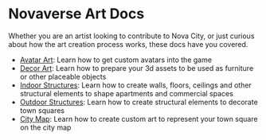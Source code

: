 # Novaverse Art Docs

Whether you are an artist looking to contribute to Nova City, or just curious about how the art creation process works,
these docs have you covered.

- [Avatar Art](avatars): Learn how to get custom avatars into the game
- [Decor Art](decor): Learn how to prepare your 3d assets to be used as furniture or other placeable objects
- [Indoor Structures](indoor-structures): Learn how to create walls, floors, ceilings and other structural elements to
  shape apartments and commercial spaces
- [Outdoor Structures](outdoor-structures): Learn how to create structural elements to decorate town squares
- [City Map](city-map): Learn how to create custom art to represent your town square on the city map